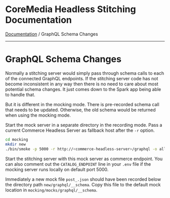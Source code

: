 # CoreMedia Headless Stitching Documentation

[Documentation](../../README.md) / GraphQL Schema Changes

---

# GraphQL Schema Changes

Normally a stitching server would simply pass through schema calls to each of 
the connected GraphQL endpoints. If the stitching server code has not become 
inconsistent in any way then there is no need to care about most potential 
schema changes. It just comes down to the Spark app being able to handle that.

But it is different in the mocking mode. There is pre-recorded schema call that 
needs to be updated. Otherwise, the old schema would be returned when using the 
mocking mode.

Start the mock server in a separate directory in the recording mode. Pass a current
Commerce Headless Server as fallback host after the `-r` option. 

```bash
cd mocking
mkdir new
./bin/smoke -p 5000 -r http://<commerce-headless-server>/graphql -o all -d 10 new
```

Start the stitching server with this mock server as commerce endpoint. You can also
comment out the `CATALOG_ENDPOINT` line in your `.env` file if the mocking server
runs locally on default port 5000.

Immediately a new mock file `post_.json` should have been recorded below the directory
path `new/graphql/__schema`. Copy this file to the default mock location
in `mocking/mocks/graphql/__schema`.
